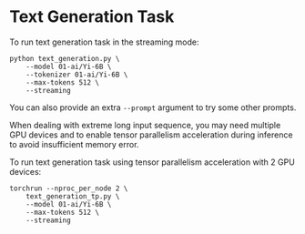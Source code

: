 # Text Generation Task

To run text generation task in the streaming mode:

```shell
python text_generation.py \
    --model 01-ai/Yi-6B \
    --tokenizer 01-ai/Yi-6B \
    --max-tokens 512 \
    --streaming
```

You can also provide an extra `--prompt` argument to try some other prompts.

When dealing with extreme long input sequence, you may need multiple GPU devices and to enable tensor parallelism acceleration during inference to avoid insufficient memory error.

To run text generation task using tensor parallelism acceleration with 2 GPU devices:

```shell
torchrun --nproc_per_node 2 \
    text_generation_tp.py \
    --model 01-ai/Yi-6B \
    --max-tokens 512 \
    --streaming

```
